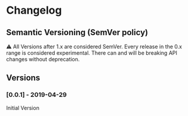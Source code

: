 # Changelog

## Semantic Versioning (SemVer policy)
   ⚠️ All Versions after 1.x are considered SemVer. 
   Every release in the 0.x range is considered experimental. 
   There can and will be breaking API changes without deprecation.

## Versions

### [0.0.1] - 2019-04-29
Initial Version
